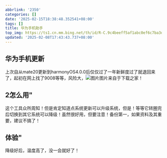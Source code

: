 ```yaml
---
abbrlink: '2350'
categories: []
date: '2025-02-15T18:38:48.352541+08:00'
tags: []
title: 华为手机助手
top_img: https://ts1.cn.mm.bing.net/th/id/R-C.9c4beeff5af1abc0ef6c7ba3d673bfe9?rik=4wuGUMDXxudlgA&riu=http%3a%2f%2fimg.netbian.com%2ffile%2f2023%2f0329%2f2257209tzEy.jpg&ehk=i%2brXr7T%2bso1jlmUXGw0QSlpyI7Q11MNl2d9EkRdff6g%3d&risl=&pid=ImgRaw&r=0
updated: '2025-02-08T17:43:43.737+08:00'
---
```

## 华为手机更新

上次自从mate20更新到harmonyOS4.0.0后仅仅过了一年新鲜度过了就退回来了，起初在网上找了9008等等，风险大，![图片](https://ts1.cn.mm.bing.net/th/id/R-C.5efb4cef64b426792e1018487cad284c?rik=3zT6jMkGDOKKBg&riu=http%3a%2f%2fimg3.downza.cn%2fsoftbaike%2f201907%2f103627-5d37c42b6f111.jpg&ehk=QVuMVi7T1hUT7kYMl5dBHRuocZRXZ1wAwE8d3cw7wWU%3d&risl=&pid=ImgRaw&r=0)图片来自于下载之家！

## 2怎么用"

 这个工具众所周知！但是肯定知道点系统更新可以升级系统，但是！等等它转圈完后切换到其它系统可以降级！虽然很好用，但要注意！备份第一，如果资料及其重要，建议不搞了！
## 体验"

降级好后，温度高了，没一会就好了！
